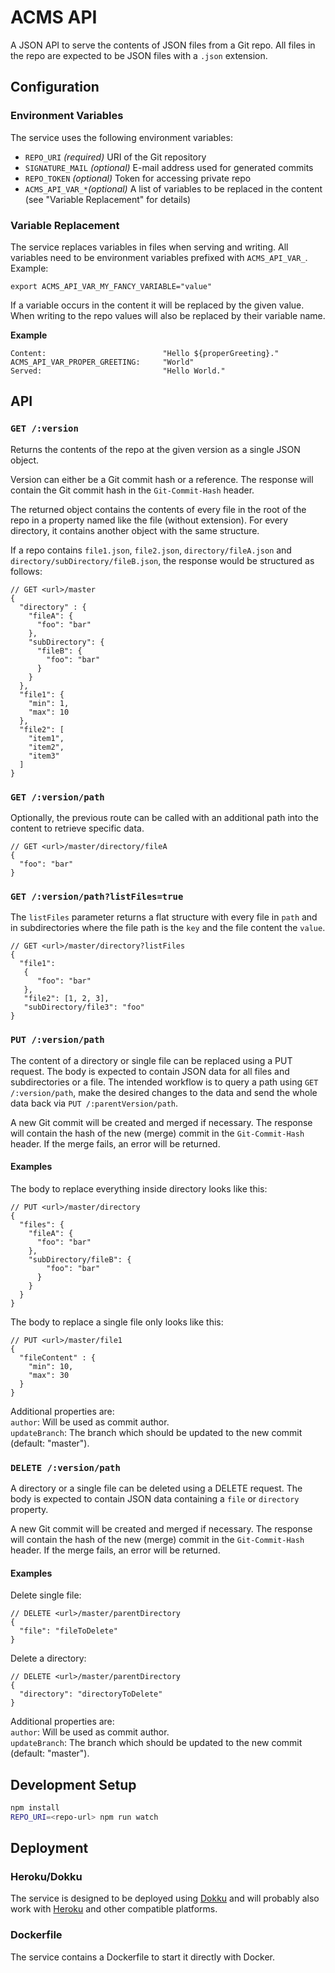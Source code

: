 # ACMS API

A JSON API to serve the contents of JSON files from a Git repo. All files in the repo are expected to be JSON files with a `.json` extension.

## Configuration

### Environment Variables

The service uses the following environment variables:

* `REPO_URI` _(required)_ URI of the Git repository
* `SIGNATURE_MAIL` _(optional)_ E-mail address used for generated commits
* `REPO_TOKEN` _(optional)_ Token for accessing private repo
* `ACMS_API_VAR_*`_(optional)_ A list of variables to be replaced in the content (see "Variable Replacement" for details)

### Variable Replacement

The service replaces variables in files when serving and writing. All variables need to be environment variables prefixed with `ACMS_API_VAR_`. Example:
```
export ACMS_API_VAR_MY_FANCY_VARIABLE="value"
```

If a variable occurs in the content it will be replaced by the given value. When writing to the repo values will also be replaced by their variable name.

**Example**
```
Content:                          "Hello ${properGreeting}."  
ACMS_API_VAR_PROPER_GREETING:     "World"  
Served:                           "Hello World."
````

## API

### `GET /:version`

Returns the contents of the repo at the given version as a single JSON object.

Version can either be a Git commit hash or a reference. The response will contain the Git commit hash in the `Git-Commit-Hash` header.

The returned object contains the contents of every file in the root of the repo in a property named like the file (without extension). For every directory, it contains another object with the same structure.

If a repo contains `file1.json`, `file2.json`, `directory/fileA.json` and `directory/subDirectory/fileB.json`, the response would be structured as follows:

```json5
// GET <url>/master
{
  "directory" : {
    "fileA": {
      "foo": "bar"
    },
    "subDirectory": {
      "fileB": {
        "foo": "bar"
      }
    }
  },
  "file1": {
    "min": 1,
    "max": 10
  },
  "file2": [
    "item1",
    "item2",
    "item3"
  ]
}
```

### `GET /:version/path`

Optionally, the previous route can be called with an additional path into the content to retrieve specific data.

```json5
// GET <url>/master/directory/fileA
{
  "foo": "bar"
}
```

### `GET /:version/path?listFiles=true`

The `listFiles` parameter returns a flat structure with every file in `path` and in subdirectories where the file path is the `key` and the file content the `value`.

```json5
// GET <url>/master/directory?listFiles
{
  "file1": 
   {
      "foo": "bar"
   },
   "file2": [1, 2, 3],
   "subDirectory/file3": "foo"
}
```

### `PUT /:version/path`

The content of a directory or single file can be replaced using a PUT request. The body is expected to contain JSON data for all files and subdirectories or a file. The intended workflow is to query a path using `GET /:version/path`, make the desired changes to the data and send the whole data back via `PUT /:parentVersion/path`.

A new Git commit will be created and merged if necessary. The response will contain the hash of the new (merge) commit in the `Git-Commit-Hash` header. If the merge fails, an error will be returned.

#### Examples

The body to replace everything inside directory looks like this:

```json5
// PUT <url>/master/directory
{
  "files": {
    "fileA": {
      "foo": "bar"
    },
    "subDirectory/fileB": {
        "foo": "bar"
      }
    }
  }
}
```

The body to replace a single file only looks like this:
```json5
// PUT <url>/master/file1
{
  "fileContent" : {
    "min": 10,
    "max": 30
  }
}
```

Additional properties are:  
`author`: Will be used as commit author.  
`updateBranch`: The branch which should be updated to the new commit (default: "master").

### `DELETE /:version/path`

A directory or a single file can be deleted using a DELETE request. The body is expected to contain JSON data containing a `file` or `directory` property.

A new Git commit will be created and merged if necessary. The response will contain the hash of the new (merge) commit in the `Git-Commit-Hash` header. If the merge fails, an error will be returned.

#### Examples

Delete single file:
```json5
// DELETE <url>/master/parentDirectory
{
  "file": "fileToDelete"
}
```

Delete a directory:
```json5
// DELETE <url>/master/parentDirectory
{
  "directory": "directoryToDelete"
}
```

Additional properties are:  
`author`: Will be used as commit author.  
`updateBranch`: The branch which should be updated to the new commit (default: "master").

## Development Setup

```bash
npm install
REPO_URI=<repo-url> npm run watch
```

## Deployment

### Heroku/Dokku

The service is designed to be deployed using [Dokku](http://dokku.viewdocs.io/dokku/) and will probably also work with [Heroku](https://www.heroku.com/) and other compatible platforms.

### Dockerfile

The service contains a Dockerfile to start it directly with Docker.

